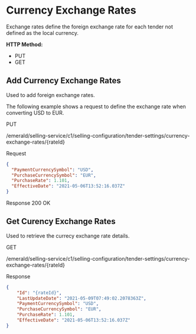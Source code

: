 # Currency Exchange Rates

Exchange rates define the foreign exchange rate for each tender not defined as the local currency.

**HTTP Method:**

* PUT
* GET

## Add Currency Exchange Rates

Used to add foreign exchange rates.

The following example shows a request to define the exchange rate when converting USD to EUR.

PUT

/emerald/selling-service/c1/selling-configuration/tender-settings/currency-exchange-rates/{rateId}

Request

```json
{
  "PaymentCurrencySymbol": "USD",
  "PurchaseCurrencySymbol": "EUR",
  "PurchaseRate": 1.101,
  "EffectiveDate": "2021-05-06T13:52:16.037Z"
}
```

Response 200 OK

## Get Curency Exchange Rates

Used to retrieve the currecy exchange rate details.

GET

/emerald/selling-service/c1/selling-configuration/tender-settings/currency-exchange-rates/{rateId}

Response

```json
{
    "Id": "{rateId}",
    "LastUpdateDate": "2021-05-09T07:49:02.2078363Z",
    "PaymentCurrencySymbol": "USD",
    "PurchaseCurrencySymbol": "EUR",
    "PurchaseRate": 1.101,
    "EffectiveDate": "2021-05-06T13:52:16.037Z"
}
```
